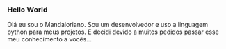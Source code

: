 ### Hello World

Olá eu sou o Mandaloriano. Sou um desenvolvedor e uso a linguagem python para meus projetos. E decidi devido
a muitos pedidos passar esse meu conhecimento a vocês...
